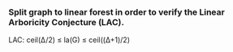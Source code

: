 ### Split graph to linear forest in order to verify the Linear Arboricity Conjecture (LAC).
LAC: ceil(∆/2) ≤ la(G) ≤ ceil((∆+1)/2)
